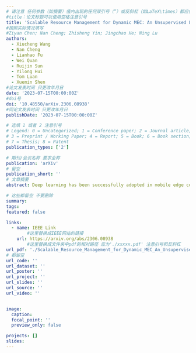 ```yaml
---
# 请注意 任何参数（如摘要）值内出现的任何双引号（“）或反斜杠（如LaTeX\times）都应使用反斜杠（\）进行转义。例如，符号“和LaTeX text\times分别变为\”和\\times。有关详细信息，请参阅YAML或TOML文档。
#title：论文标题可以使用空格注意引号
title: 'Scalable Resource Management for Dynamic MEC: An Unsupervised Link-Output Graph Neural Network Approach'
#按照实际情况填写
#Ziyan Chen; Nan Cheng; Zhisheng Yin; Jingchao He; Ning Lu
authors:
  - Xiucheng Wang
  - Nan Cheng
  - Lianhao Fu
  - Wei Quan
  - Ruijin Sun
  - Yilong Hui
  - Tom Luan
  - Xuemin Shen
#论文发表时间 只更改年月日
date: '2023-07-15T00:00:00Z'
#doi号
doi: '10.48550/arXiv.2306.08938'
#同论文发表时间 只更改年月日
publishDate: '2023-07-15T00:00:00Z'

# 选填 1 或者 2 注意引号
# Legend: 0 = Uncategorized; 1 = Conference paper; 2 = Journal article;
# 3 = Preprint / Working Paper; 4 = Report; 5 = Book; 6 = Book section;
# 7 = Thesis; 8 = Patent
publication_types: ['2']

# 期刊/会议名称 要求全称
publication: 'arXiv'
# 留空
publication_short: ''
# 文章摘要
abstract: Deep learning has been successfully adopted in mobile edge computing (MEC) to optimize task offloading and resource allocation. However, the dynamics of edge networks raise two challenges in neural network (NN)-based optimization methods: low scalability and high training costs. Although conventional node-output graph neural networks (GNN) can extract features of edge nodes when the network scales, they fail to handle a new scalability issue whereas the dimension of the decision space may change as the network scales. To address the issue, in this paper, a novel link-output GNN (LOGNN)-based resource management approach is proposed to flexibly optimize the resource allocation in MEC for an arbitrary number of edge nodes with extremely low algorithm inference delay. Moreover, a label-free unsupervised method is applied to train the LOGNN efficiently, where the gradient of edge tasks processing delay with respect to the LOGNN parameters is derived explicitly. In addition, a theoretical analysis of the scalability of the node-output GNN and link-output GNN is performed. Simulation results show that the proposed LOGNN can efficiently optimize the MEC resource allocation problem in a scalable way, with an arbitrary number of servers and users. In addition, the proposed unsupervised training method has better convergence performance and speed than supervised learning and reinforcement learning-based training methods. The code is available at https://github.com/UNIC-Lab/LOGNN.

# 这些都留空 不要删除
summary:  
tags:
featured: false

links:
  - name: IEEE Link
        #这里替换成IEEE网站的链接
    url: https://arxiv.org/abs/2306.08938
        #这里替换成文件夹中pdf的相对路径 应为'./xxxxx.pdf' 注意引号和反斜杠
url_pdf: './Scalable_Resource_Management_for_Dynamic_MEC_An_Unsupervised.pdf'
# 都留空
url_code: ''
url_dataset: ''
url_poster: ''
url_project: ''
url_slides: ''
url_source: ''
url_video: ''


image:
  caption: 
  focal_point: ''
  preview_only: false

projects: []
slides:
---
```

